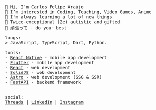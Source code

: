 <div style="float: left;">
  <samp>
    👋 Hi, I’m Carlos Felipe Araújo<br>
    👀 I’m interested in Coding, Teaching, Video Games, Anime<br>
    🌱 I'm always learning a lot of new things<br>
    🧠 Twice-exceptional (2e) autistic and gifted<br>
    💬 頑張って - do your best
    <br><br>
    langs:<br>
    &gt; JavaScript, TypeScript, Dart, Python.
    <br><br>
    tools:<br>
    - <a href="https://reactnative.dev/">React Native</a> - mobile app development<br>
    - <a href="https://flutter.dev">Flutter</a> - mobile app development<br>
    - <a href="https://reactjs.org">React</a> - web development<br>
    - <a href="https://www.solidjs.com/">SolidJS</a> - web development<br>
    - <a href="https://astro.build/">Astro</a> - web development (SSG & SSR)<br>
    - <a href="https://fastapi.tiangolo.com/">FastAPI</a> - backend framework<br>
    <br><br>
    social:<br>
    <a href="https://www.threads.net/@carlosxfelipe">Threads</a> | 
    <a href="https://www.linkedin.com/in/carlosxfelipe/">LinkedIn</a> | 
    <a href="https://www.instagram.com/carlosxfelipe/">Instagram</a>
  </samp>
</div>
